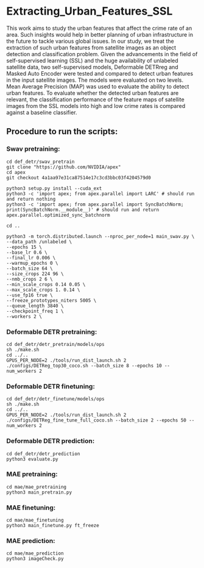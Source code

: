# Extracting_Urban_Features_SSL

This work aims to study the urban features that affect the crime rate of an area. Such insights would help in better planning of urban infrastructure in the future to tackle various global issues. In our study, we treat the extraction of such urban features from satellite images as an object detection and classification problem. Given the advancements in the field of self-supervised learning (SSL) and the huge availability of unlabeled satellite data, two self-supervised models, Deformable DETRreg and Masked Auto Encoder were tested and compared to detect urban features in the input satellite images. The models were evaluated on two levels. Mean Average Precision (MAP) was used to evaluate the ability to detect urban features. To evaluate whether the detected urban features are relevant, the classification performance of the feature maps of satellite images from the SSL models into high and low crime rates is compared against a baseline classifier.

## Procedure to run the scripts:

### Swav pretraining:

```
cd def_detr/swav_pretrain
git clone "https://github.com/NVIDIA/apex"
cd apex
git checkout 4a1aa97e31ca87514e17c3cd3bbc03f4204579d0

python3 setup.py install --cuda_ext
python3 -c 'import apex; from apex.parallel import LARC' # should run and return nothing
python3 -c 'import apex; from apex.parallel import SyncBatchNorm; print(SyncBatchNorm.__module__)' # should run and return apex.parallel.optimized_sync_batchnorm

cd ..

python3 -m torch.distributed.launch --nproc_per_node=1 main_swav.py \
--data_path /unlabeled \
--epochs 15 \
--base_lr 0.6 \
--final_lr 0.006 \
--warmup_epochs 0 \
--batch_size 64 \
--size_crops 224 96 \
--nmb_crops 2 6 \
--min_scale_crops 0.14 0.05 \
--max_scale_crops 1. 0.14 \
--use_fp16 true \
--freeze_prototypes_niters 5005 \
--queue_length 3840 \
--checkpoint_freq 1 \
--workers 2 \
```

### Deformable DETR pretraining:

```
cd def_detr/detr_pretrain/models/ops
sh ./make.sh
cd ../..
GPUS_PER_NODE=2 ./tools/run_dist_launch.sh 2 ./configs/DETReg_top30_coco.sh --batch_size 8 --epochs 10 --num_workers 2
```

### Deformable DETR finetuning:

```
cd def_detr/detr_finetune/models/ops
sh ./make.sh
cd ../..
GPUS_PER_NODE=2 ./tools/run_dist_launch.sh 2 ./configs/DETReg_fine_tune_full_coco.sh --batch_size 2 --epochs 50 --num_workers 2
```

### Deformable DETR prediction:

```
cd def_detr/detr_prediction
python3 evaluate.py
```

### MAE pretraining:
```
cd mae/mae_pretraining
python3 main_pretrain.py
```

### MAE finetuning:
```
cd mae/mae_finetuning
python3 main_finetune.py ft_freeze
```

### MAE prediction:

```
cd mae/mae_prediction
python3 imageCheck.py
```
